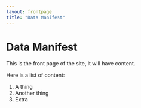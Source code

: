 ```yaml
---
layout: frontpage
title: "Data Manifest"
---
```


# Data Manifest

This is the front page of the site, it will have content.

Here is a list of content:
1. A thing
2. Another thing
3. Extra